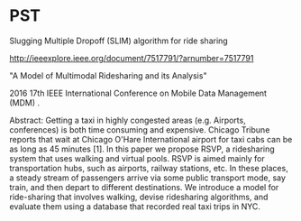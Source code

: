 # PST

Slugging Multiple Dropoff (SLIM) algorithm for ride sharing

http://ieeexplore.ieee.org/document/7517791/?arnumber=7517791

"A Model of Multimodal Ridesharing and its Analysis"

2016 17th IEEE International Conference on Mobile Data Management (MDM) .

Abstract:
Getting a taxi in highly congested areas (e.g. Airports, conferences) is both time consuming and expensive. Chicago Tribune reports that wait at Chicago O'Hare International airport for taxi cabs can be as long as 45 minutes [1]. In this paper we propose RSVP, a ridesharing system that uses walking and virtual pools. RSVP is aimed mainly for transportation hubs, such as airports, railway stations, etc. In these places, a steady stream of passengers arrive via some public transport mode, say train, and then depart to different destinations. We introduce a model for ride-sharing that involves walking, devise ridesharing algorithms, and evaluate them using a database that recorded real taxi trips in NYC.
